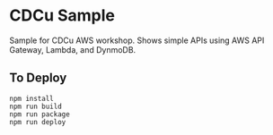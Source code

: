 # CDCu Sample
Sample for CDCu AWS workshop. Shows simple APIs using AWS API Gateway, Lambda, and DynmoDB.

## To Deploy
```
npm install
npm run build
npm run package
npm run deploy
```
